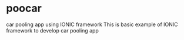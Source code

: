 # poocar
car pooling app using IONIC framework
This is basic example of IONIC framework to develop car pooling app
